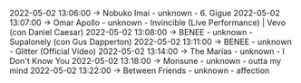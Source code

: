 2022-05-02 13:06:00 -> Nobuko Imai - unknown - 6. Gigue
2022-05-02 13:07:00 -> Omar Apollo - unknown - Invincible (Live Performance) | Vevo (con Daniel Caesar)
2022-05-02 13:08:00 -> BENEE - unknown - Supalonely (con Gus Dapperton)
2022-05-02 13:11:00 -> BENEE - unknown - Glitter (Official Video)
2022-05-02 13:14:00 -> The Marías - unknown - I Don't Know You
2022-05-02 13:18:00 -> Monsune - unknown - outta my mind
2022-05-02 13:22:00 -> Between Friends - unknown - affection
